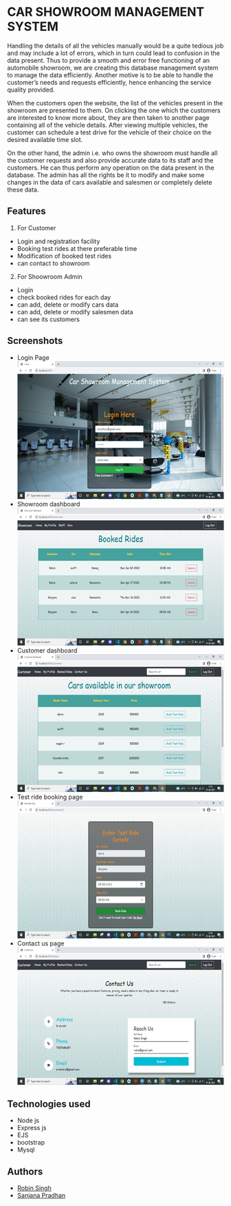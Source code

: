
# CAR SHOWROOM MANAGEMENT SYSTEM

Handling the details of all the vehicles manually would be a
quite tedious job and may include a lot of errors, which in turn could 
lead to confusion in the data present. Thus to provide a smooth and 
error free functioning of an automobile showroom, we are creating 
this database management system to manage the data efficiently. 
Another motive is to be able to handle the customer’s needs and 
requests efficiently, hence enhancing the service quality provided.

When the customers open the website, the list of the vehicles 
present in the showroom are presented to them. On clicking the one 
which the customers are interested to know more about, they are 
then taken to another page containing all of the vehicle details. After 
viewing multiple vehicles, the customer can schedule a test drive for 
the vehicle of their choice on the desired available time slot.

On the other hand, the admin i.e. who owns the showroom 
must handle all the customer requests and also provide accurate 
data to its staff and the customers. He can thus perform any 
operation on the data present in the database. The admin has all the 
rights be it to modify and make some changes in the data of cars available and salesmen or 
completely delete these data.



## Features

1. For Customer
- Login and registration facility 
- Booking test rides at there preferable time 
- Modification of booked test rides
- can contact to showroom

2. For Shoowroom Admin
- Login
- check booked rides for each day
- can add, delete or modify cars data
- can add, delete or modify salesmen data
- can see its customers


## Screenshots

- Login Page <br><img src="https://github.com/robinsingh051/car_showroom_management_system/blob/master/screenshots/login.png" width="560" height="320">
- Showroom dashboard <br><img src="https://github.com/robinsingh051/car_showroom_management_system/blob/master/screenshots/showroom%20dashboard.png" width="560" height="320">
- Customer dashboard <br><img src="https://github.com/robinsingh051/car_showroom_management_system/blob/master/screenshots/custmer%20dashboard.png" width="560" height="320">
- Test ride booking page <br><img src="https://github.com/robinsingh051/car_showroom_management_system/blob/master/screenshots/test%20ride%20booking.png" width="560" height="320">
- Contact us page <br><img src="https://github.com/robinsingh051/car_showroom_management_system/blob/master/screenshots/contact%20us.png" width="560" height="320">


## Technologies used

- Node js
- Express js
- EJS
- bootstrap
- Mysql


## Authors

- [Robin Singh](https://github.com/robinsingh051)
- [Sanjana Pradhan](https://github.com/sanjana27-11)


